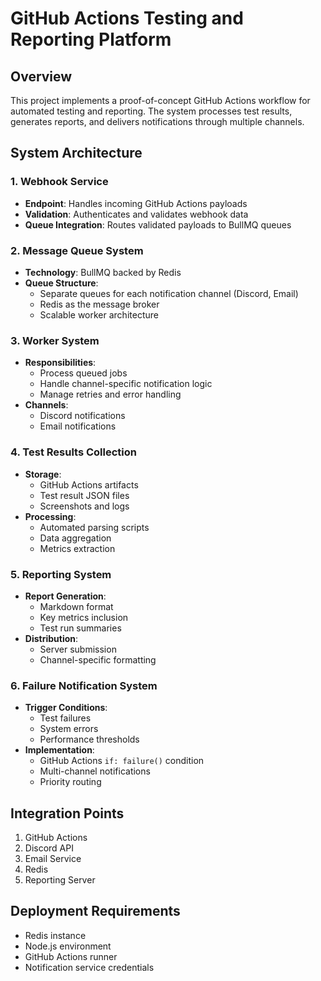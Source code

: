 # GitHub Actions Testing and Reporting Platform

## Overview
This project implements a proof-of-concept GitHub Actions workflow for automated testing and reporting. The system processes test results, generates reports, and delivers notifications through multiple channels.

## System Architecture

### 1. Webhook Service
- **Endpoint**: Handles incoming GitHub Actions payloads
- **Validation**: Authenticates and validates webhook data
- **Queue Integration**: Routes validated payloads to BullMQ queues

### 2. Message Queue System
- **Technology**: BullMQ backed by Redis
- **Queue Structure**:
  - Separate queues for each notification channel (Discord, Email)
  - Redis as the message broker
  - Scalable worker architecture

### 3. Worker System
- **Responsibilities**:
  - Process queued jobs
  - Handle channel-specific notification logic
  - Manage retries and error handling
- **Channels**:
  - Discord notifications
  - Email notifications

### 4. Test Results Collection
- **Storage**:
  - GitHub Actions artifacts
  - Test result JSON files
  - Screenshots and logs
- **Processing**:
  - Automated parsing scripts
  - Data aggregation
  - Metrics extraction

### 5. Reporting System
- **Report Generation**:
  - Markdown format
  - Key metrics inclusion
  - Test run summaries
- **Distribution**:
  - Server submission
  - Channel-specific formatting

### 6. Failure Notification System
- **Trigger Conditions**:
  - Test failures
  - System errors
  - Performance thresholds
- **Implementation**:
  - GitHub Actions `if: failure()` condition
  - Multi-channel notifications
  - Priority routing

## Integration Points
1. GitHub Actions
2. Discord API
3. Email Service
4. Redis
5. Reporting Server

## Deployment Requirements
- Redis instance
- Node.js environment
- GitHub Actions runner
- Notification service credentials